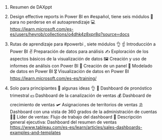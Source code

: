 1. Resumen de DAXppt
2. Design effective reports in Power BI en #español, tiene seis módulos 👣 para no perderse en el autoaprendizaje 💻
https://learn.microsoft.com/es-es/users/heyrob/collections/o4dhk4z8xpr8q?source=docs

3. Rutas de aprendizaje para #powerbi , siete módulos 👌
☝ Introducción a Power BI
✌ Preparación de datos para análisis
✍ Exploración de los aspectos básicos de la visualización de datos
🖼 Creación y uso de informes de análisis con Power BI
🎨 Creación de un panel
🥨 Modelado de datos en Power BI
🎖 Visualización de datos en Power BI
https://learn.microsoft.com/es-es/training/ 

4. Solo para principiantes 🐣 algunas ideas 👌
📝 Dashboard de pronóstico trimestral
💵  Dashboard de la canalización de ventas
💰 Dashboard de crecimiento de ventas
🛩️ Asignaciones de territorios de ventas
⛱️  Dashboard con una vista de 360 grados de la administración de cuentas
👨‍🏫 Líder de ventas: Flujo de trabajo del dashboard
🧶 Descripción general ejecutiva: Dashboard del resumen de ventas
https://www.tableau.com/es-es/learn/articles/sales-dashboards-examples-and-templates
